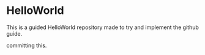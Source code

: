 # HelloWorld
This is a guided HelloWorld repository made to try and implement the github guide.

committing this.
